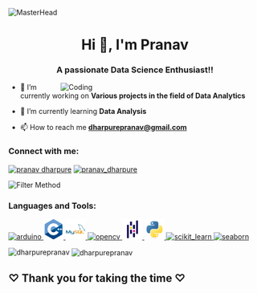  ![MasterHead](https://s3.amazonaws.com/calblueprint-prod/images/data_science_banner.jpg)
<h1 align="center">Hi 👋, I'm Pranav</h1>
<h3 align="center">A passionate Data Science Enthusiast!!</h3>
<img align="right" alt="Coding" width="400" src="https://diceanalytics.pk/wp-content/uploads/2019/04/865434-2.png">

- 🔭 I’m currently working on **Various projects in the field of Data Analytics**

- 🌱 I’m currently learning **Data Analysis**

- 📫 How to reach me **dharpurepranav@gmail.com**

<h3 align="left">Connect with me:</h3>
<p align="left">
<a href="https://linkedin.com/in/pranav dharpure" target="blank"><img align="center" src="https://raw.githubusercontent.com/rahuldkjain/github-profile-readme-generator/master/src/images/icons/Social/linked-in-alt.svg" alt="pranav dharpure" height="30" width="40" /></a>
<a href="https://instagram.com/pranav_dharpure" target="blank"><img align="center" src="https://raw.githubusercontent.com/rahuldkjain/github-profile-readme-generator/master/src/images/icons/Social/instagram.svg" alt="pranav_dharpure" height="30" width="40" /></a>
</p>

![Filter Method](https://static.wixstatic.com/media/3e99b9_f53a1cab95ae4dfd938a1bf6a1a62f49~mv2.gif)

<h3 align="left">Languages and Tools:</h3>
<p align="left"> <a href="https://www.arduino.cc/" target="_blank" rel="noreferrer"> <img src="https://cdn.worldvectorlogo.com/logos/arduino-1.svg" alt="arduino" width="40" height="40"/> </a> <a href="https://www.w3schools.com/cpp/" target="_blank" rel="noreferrer"> <img src="https://raw.githubusercontent.com/devicons/devicon/master/icons/cplusplus/cplusplus-original.svg" alt="cplusplus" width="40" height="40"/> </a> <a href="https://www.mysql.com/" target="_blank" rel="noreferrer"> <img src="https://raw.githubusercontent.com/devicons/devicon/master/icons/mysql/mysql-original-wordmark.svg" alt="mysql" width="40" height="40"/> </a> <a href="https://opencv.org/" target="_blank" rel="noreferrer"> <img src="https://www.vectorlogo.zone/logos/opencv/opencv-icon.svg" alt="opencv" width="40" height="40"/> </a> <a href="https://pandas.pydata.org/" target="_blank" rel="noreferrer"> <img src="https://raw.githubusercontent.com/devicons/devicon/2ae2a900d2f041da66e950e4d48052658d850630/icons/pandas/pandas-original.svg" alt="pandas" width="40" height="40"/> </a> <a href="https://www.python.org" target="_blank" rel="noreferrer"> <img src="https://raw.githubusercontent.com/devicons/devicon/master/icons/python/python-original.svg" alt="python" width="40" height="40"/> </a> <a href="https://scikit-learn.org/" target="_blank" rel="noreferrer"> <img src="https://upload.wikimedia.org/wikipedia/commons/0/05/Scikit_learn_logo_small.svg" alt="scikit_learn" width="40" height="40"/> </a> <a href="https://seaborn.pydata.org/" target="_blank" rel="noreferrer"> <img src="https://seaborn.pydata.org/_images/logo-mark-lightbg.svg" alt="seaborn" width="40" height="40"/> </a> </p>

<p><img align="left" src="https://github-readme-stats.vercel.app/api/top-langs?username=dharpurepranav&show_icons=true&locale=en&layout=compact" alt="dharpurepranav" /></p>

<p>&nbsp;<img align="center" src="https://github-readme-stats.vercel.app/api?username=dharpurepranav&show_icons=true&locale=en" alt="dharpurepranav" /></p>

**<h2>♡ Thank you for taking the time ♡**
